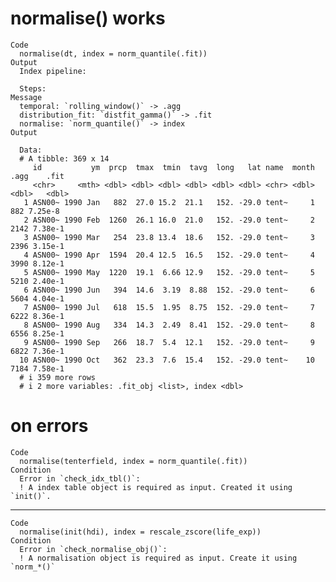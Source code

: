 # normalise() works

    Code
      normalise(dt, index = norm_quantile(.fit))
    Output
      Index pipeline: 
      
      Steps: 
    Message
      temporal: `rolling_window()` -> .agg
      distribution_fit: `distfit_gamma()` -> .fit
      normalise: `norm_quantile()` -> index
    Output
      
      Data: 
      # A tibble: 369 x 14
         id           ym  prcp  tmax  tmin  tavg  long   lat name  month  .agg    .fit
         <chr>     <mth> <dbl> <dbl> <dbl> <dbl> <dbl> <dbl> <chr> <dbl> <dbl>   <dbl>
       1 ASN00~ 1990 Jan   882  27.0 15.2  21.1   152. -29.0 tent~     1   882 7.25e-8
       2 ASN00~ 1990 Feb  1260  26.1 16.0  21.0   152. -29.0 tent~     2  2142 7.38e-1
       3 ASN00~ 1990 Mar   254  23.8 13.4  18.6   152. -29.0 tent~     3  2396 3.15e-1
       4 ASN00~ 1990 Apr  1594  20.4 12.5  16.5   152. -29.0 tent~     4  3990 8.12e-1
       5 ASN00~ 1990 May  1220  19.1  6.66 12.9   152. -29.0 tent~     5  5210 2.40e-1
       6 ASN00~ 1990 Jun   394  14.6  3.19  8.88  152. -29.0 tent~     6  5604 4.04e-1
       7 ASN00~ 1990 Jul   618  15.5  1.95  8.75  152. -29.0 tent~     7  6222 8.36e-1
       8 ASN00~ 1990 Aug   334  14.3  2.49  8.41  152. -29.0 tent~     8  6556 8.25e-1
       9 ASN00~ 1990 Sep   266  18.7  5.4  12.1   152. -29.0 tent~     9  6822 7.36e-1
      10 ASN00~ 1990 Oct   362  23.3  7.6  15.4   152. -29.0 tent~    10  7184 7.58e-1
      # i 359 more rows
      # i 2 more variables: .fit_obj <list>, index <dbl>

# on errors

    Code
      normalise(tenterfield, index = norm_quantile(.fit))
    Condition
      Error in `check_idx_tbl()`:
      ! A index table object is required as input. Created it using `init()`.

---

    Code
      normalise(init(hdi), index = rescale_zscore(life_exp))
    Condition
      Error in `check_normalise_obj()`:
      ! A normalisation object is required as input. Create it using `norm_*()`

